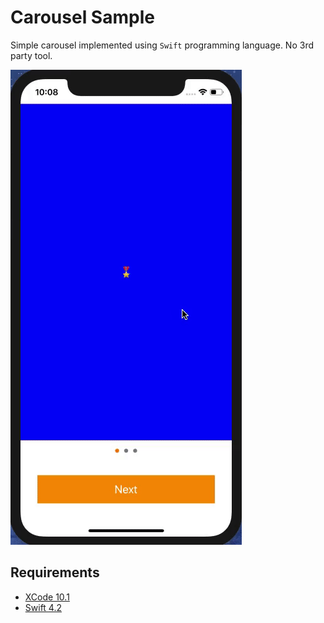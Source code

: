 # Carousel Sample

Simple carousel implemented using `Swift` programming language. No 3rd party tool.

![Carousel](./carousel.gif)

## Requirements

- [XCode 10.1](https://developer.apple.com/xcode/)
- [Swift 4.2](https://developer.apple.com/swift/)
